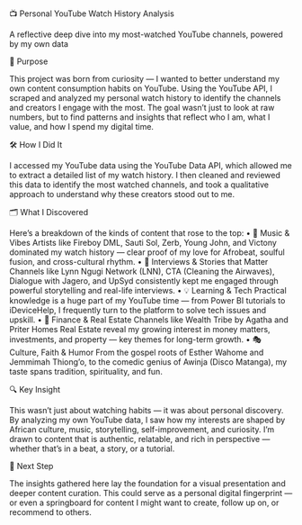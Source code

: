 📺 Personal YouTube Watch History Analysis

A reflective deep dive into my most-watched YouTube channels, powered by my own data

🎯 Purpose

This project was born from curiosity — I wanted to better understand my own content consumption habits on YouTube. Using the YouTube API, I scraped and analyzed my personal watch history to identify the channels and creators I engage with the most. The goal wasn’t just to look at raw numbers, but to find patterns and insights that reflect who I am, what I value, and how I spend my digital time.

🛠️ How I Did It

I accessed my YouTube data using the YouTube Data API, which allowed me to extract a detailed list of my watch history. I then cleaned and reviewed this data to identify the most watched channels, and took a qualitative approach to understand why these creators stood out to me.

🗂️ What I Discovered

Here’s a breakdown of the kinds of content that rose to the top:
	•	🎤 Music & Vibes
Artists like Fireboy DML, Sauti Sol, Zerb, Young John, and Victony dominated my watch history — clear proof of my love for Afrobeat, soulful fusion, and cross-cultural rhythm.
	•	🧠 Interviews & Stories that Matter
Channels like Lynn Ngugi Network (LNN), CTA (Cleaning the Airwaves), Dialogue with Jagero, and UpSyd consistently kept me engaged through powerful storytelling and real-life interviews.
	•	💡 Learning & Tech
Practical knowledge is a huge part of my YouTube time — from Power BI tutorials to iDeviceHelp, I frequently turn to the platform to solve tech issues and upskill.
	•	🏡 Finance & Real Estate
Channels like Wealth Tribe by Agatha and Priter Homes Real Estate reveal my growing interest in money matters, investments, and property — key themes for long-term growth.
	•	🎭 Culture, Faith & Humor
From the gospel roots of Esther Wahome and Jemmimah Thiong’o, to the comedic genius of Awinja (Disco Matanga), my taste spans tradition, spirituality, and fun.

🔍 Key Insight

This wasn’t just about watching habits — it was about personal discovery.
By analyzing my own YouTube data, I saw how my interests are shaped by African culture, music, storytelling, self-improvement, and curiosity. I’m drawn to content that is authentic, relatable, and rich in perspective — whether that’s in a beat, a story, or a tutorial.

🧾 Next Step

The insights gathered here lay the foundation for a visual presentation and deeper content curation. This could serve as a personal digital fingerprint — or even a springboard for content I might want to create, follow up on, or recommend to others.
